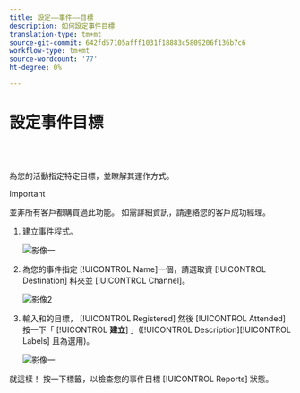 ```yaml
---
title: 設定——事件——目標
description: 如何設定事件目標
translation-type: tm+mt
source-git-commit: 642fd57105afff1031f18883c5809206f136b7c6
workflow-type: tm+mt
source-wordcount: '77'
ht-degree: 0%

---
```



# 設定事件目標

<br> 

為您的活動指定特定目標，並瞭解其運作方式。

>[!IMPORTANT]
>並非所有客戶都購買過此功能。 如需詳細資訊，請連絡您的客戶成功經理。

1. 建立事件程式。

   ![影像一](/help/sky/assets/event-programs/setting-event-goals/setting-event-goals-1.png)

1. 為您的事件指定 [!UICONTROL Name]一個，請選取資 [!UICONTROL Destination] 料夾並 [!UICONTROL Channel]。

   ![影像2](/help/sky/assets/event-programs/setting-event-goals/setting-event-goals-2.png)

1. 輸入和的目標， [!UICONTROL Registered] 然後 [!UICONTROL Attended]按一下「 [!UICONTROL **建立**] 」([!UICONTROL Description][!UICONTROL Labels] 且為選用)。

   ![影像一](/help/sky/assets/event-programs/setting-event-goals/setting-event-goals-3.png)

就這樣！ 按一下標籤，以檢查您的事件目標 [!UICONTROL Reports] 狀態。
